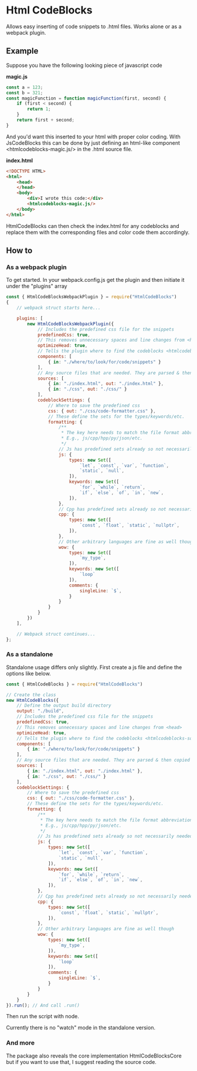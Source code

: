 # Html CodeBlocks

Allows easy inserting of code snippets to .html files. Works alone or as a webpack plugin.

## Example

Suppose you have the following looking piece of javascript code

**magic.js**
```js
const a = 123;
const b = 321;
const magicFunction = function magicFunction(first, second) {
    if (first < second) {
        return 1;
    }
    return first + second;
}
```

And you'd want this inserted to your html with proper color coding. With JsCodeBlocks this can be done by just defining an html-like component <htmlcodeblocks-magic.js/> in the .html source file.

**index.html**
```html
<!DOCTYPE HTML>
<html>
    <head>
    </head>
    <body>
        <div>I wrote this code:</div>
        <htmlcodeblocks-magic.js/>
    </body>
</html>
```

HtmlCodeBlocks can then check the index.html for any codeblocks and replace them with the corresponding files and color code them accordingly.

## How to

### As a webpack plugin

To get started. In your webpack.config.js get the plugin and then initiate it under the "plugins" array

```js
const { HtmlCodeBlocksWebpackPlugin } = require("HtmlCodeBlocks")
{ 
    // webpack struct starts here...

    plugins: [
        new HtmlCodeBlocksWebpackPlugin({
            // Includes the predefined css file for the snippets
            predefinedCss: true,
            // This removes unnecessary spaces and line changes from <head>
            optimizeHead: true,
            // Tells the plugin where to find the codeblocks <htmlcodeblocks-something.something/>
            components: [
                { in: "./where/to/look/for/code/snippets" }
            ],
            // Any source files that are needed. They are parsed & then copied to the webpack build folder
            sources: [
                { in: "./index.html", out: "./index.html" },
                { in: "./css", out: "./css/" }
            ],
            codeblockSettings: {
                // Where to save the predefined css
                css: { out: "./css/code-formatter.css" },
                // These define the sets for the types/keywords/etc.
                formatting: {
                    /**
                     * The key here needs to match the file format abbreviation
                     * E.g., js/cpp/hpp/py/json/etc.
                     */
                    // Js has predefined sets already so not necessarily needed
                    js: {
                        types: new Set([
                            `let`, `const`, `var`, `function`,
                            `static`, `null`,
                        ]),
                        keywords: new Set([
                            `for`, `while`, `return`,
                            `if`, `else`, `of`, `in`, `new`,
                        ]),
                    },
                    // Cpp has predefined sets already so not necessarily needed
                    cpp: {
                        types: new Set([
                            `const`, `float`, `static`, `nullptr`,
                        ]),
                    },
                    // Other arbitrary languages are fine as well though
                    wow: {
                        types: new Set([
                            `my_type`,
                        ]),
                        keywords: new Set([
                            `loop`
                        ]),
                        comments: {
                            singleLine: `$`,
                        }
                    }
                }
            }
        })
    ],

    // Webpack struct continues...
};

```

### As a standalone

Standalone usage differs only slightly. First create a js file and define the options like below.

```js
const { HtmlCodeBlocks } = require("HtmlCodeBlocks")

// Create the class
new HtmlCodeBlocks({
    // Define the output build directory
    output: "./build",
    // Includes the predefined css file for the snippets
    predefinedCss: true,
    // This removes unnecessary spaces and line changes from <head>
    optimizeHead: true,
    // Tells the plugin where to find the codeblocks <htmlcodeblocks-something.something/>
    components: [
        { in: "./where/to/look/for/code/snippets" }
    ],
    // Any source files that are needed. They are parsed & then copied to the webpack build folder
    sources: [
        { in: "./index.html", out: "./index.html" },
        { in: "./css", out: "./css/" }
    ],
    codeblockSettings: {
        // Where to save the predefined css
        css: { out: "./css/code-formatter.css" },
        // These define the sets for the types/keywords/etc.
        formatting: {
            /**
             * The key here needs to match the file format abbreviation
             * E.g., js/cpp/hpp/py/json/etc.
             */
            // Js has predefined sets already so not necessarily needed
            js: {
                types: new Set([
                    `let`, `const`, `var`, `function`,
                    `static`, `null`,
                ]),
                keywords: new Set([
                    `for`, `while`, `return`,
                    `if`, `else`, `of`, `in`, `new`,
                ]),
            },
            // Cpp has predefined sets already so not necessarily needed
            cpp: {
                types: new Set([
                    `const`, `float`, `static`, `nullptr`,
                ]),
            },
            // Other arbitrary languages are fine as well though
            wow: {
                types: new Set([
                    `my_type`,
                ]),
                keywords: new Set([
                    `loop`
                ]),
                comments: {
                    singleLine: `$`,
                }
            }
        }
    }
}).run(); // And call .run()
```

Then run the script with node.

Currently there is no "watch" mode in the standalone version.

### And more

The package also reveals the core implementation HtmlCodeBlocksCore but if you want to use that, I suggest reading the source code.
